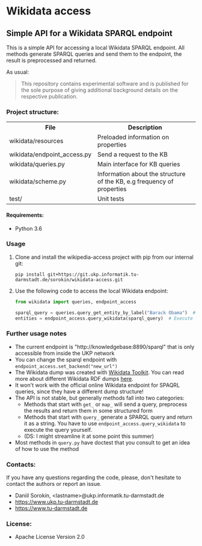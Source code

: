# Wikidata access

## Simple API for a Wikidata SPARQL endpoint

This is a simple API for accessing a local Wikidata SPARQL endpoint. 
All methods generate SPARQL queries and send them to the endpoint, the result is preprocessed and returned.

As usual:
> This repository contains experimental software and is published for the sole purpose of giving additional background details on the respective publication.
 
### Project structure:

<table>
    <tr>
        <th>File</th><th>Description</th>
    </tr>
    <tr>
        <td>wikidata/resources</td><td>Preloaded information on properties</td>
    </tr>
    <tr>
        <td>wikidata/endpoint_access.py</td><td>Send a request to the KB</td>
    </tr>
    <tr>
        <td>wikidata/queries.py</td><td>Main interface for KB queries</td>
    </tr>
    <tr>
        <td>wikidata/scheme.py</td><td>Information about the structure of the KB, e.g frequency of properties</td>
    </tr>
    <tr>
        <td>test/</td><td>Unit tests</td>
    </tr>
</table>


#### Requirements:
* Python 3.6

### Usage

1. Clone and install the wikipedia-access project with pip from our internal git:

	```
	pip install git+https://git.ukp.informatik.tu-darmstadt.de/sorokin/wikidata-access.git
	```

2. Use the following code to access the local Wikidata endpoint:

	```python
	from wikidata import queries, endpoint_access
	
	sparql_query = queries.query_get_entity_by_label("Barack Obama")  # Get a sparql query to retrieve all entities with "Barack Obama" in the label
	entities = endpoint_access.query_wikidata(sparql_query)  # Execute the query against Wikidata
	```

### Further usage notes

 - The current endpoint is "http://knowledgebase:8890/sparql" that is only accessible from inside the UKP network
 - You can change the sparql endpoint with `endpoint_access.set_backend("new_url")`
 - The Wikidata dump was created with [Wikidata Toolkit](http://tools.wmflabs.org/wikidata-exports/rdf/). You can read more about different Wikidata RDF dumps [here](https://www.wikidata.org/wiki/Wikidata:Database_download).
 - It won't work with the official online Wikidata endpoint for SPAQRL queries, since they have a different dump structure! 
 - The API is not stable, but generally methods fall into two categories:
 	- Methods that start with `get_` or `map_` will send a query, preprocess the results and return them in some structured form
 	- Methods that start with `query_` generate a SPARQL query and return it as a string. You have to use `endpoint_access.query_wikidata` to execute the query yourself.
 	- (DS: I might streamline it at some point this summer)
 - Most methods in `query.py` have doctest that you consult to get an idea of how to use the method
 
 
 

### Contacts:
If you have any questions regarding the code, please, don't hesitate to contact the authors or report an issue.
  * Daniil Sorokin, \<lastname\>@ukp.informatik.tu-darmstadt.de
  * https://www.ukp.tu-darmstadt.de
  * https://www.tu-darmstadt.de


### License:
* Apache License Version 2.0
